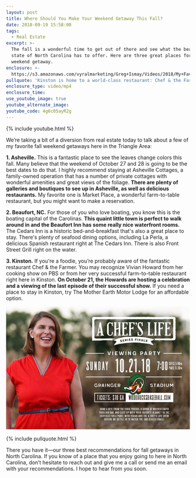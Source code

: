 ```yaml
---
layout: post
title: Where Should You Make Your Weekend Getaway This Fall?
date: 2018-09-19 15:58:00
tags:
  - Real Estate
excerpt: >-
  The fall is a wonderful time to get out of there and see what the beautiful
  state of North Carolina has to offer. Here are three great places for a fall
  weekend getaway.
enclosure: >-
  https://s3.amazonaws.com/vyralmarketing/Greg+Ismay/Videos/2018/My+Favorite+Fall+Getaways+-+Raleigh+Real+Estate+Agent.mp4
pullquote: 'Kinston is home to a world-class restaurant: Chef & the Farmer.'
enclosure_type: video/mp4
enclosure_time:
use_youtube_image: true
youtube_alternate_image:
youtube_code: 4g6c05ayR2g
---
```


{% include youtube.html %}

We’re taking a bit of a diversion from real estate today to talk about a few of my favorite fall weekend getaways here in the Triangle Area:

**1. Asheville.** This is a fantastic place to see the leaves change colors this fall. Many believe that the weekend of October 27 and 28 is going to be the best dates to do that. I highly recommend staying at Asheville Cottages, a family-owned operation that has a number of private cottages with wonderful amenities and great views of the foliage. **There are plenty of galleries and boutiques to see up in Asheville, as well as delicious restaurants.** My favorite one is Market Place, a wonderful farm-to-table restaurant, but you might want to make a reservation.

**2. Beaufort, NC.** For those of you who love boating, you know this is the boating capital of the Carolinas. **This quaint little town is perfect to walk around in and the Beaufort Inn has some really nice waterfront rooms.** The Cedars Inn is a historic bed-and-breakfast that's also a great place to stay. There's plenty of seafood dining options, including La Perla, a delicious Spanish restaurant right at The Cedars Inn. There is also Front Street Grill right on the water.

**3. Kinston.** If you're a foodie, you’re probably aware of the fantastic restaurant Chef & the Farmer. You may recognize Vivian Howard from her cooking show on PBS or from her very successful farm-to-table restaurant right here in Kinston. **On October 21, the Howards are hosting a celebration and a viewing of the last episode of their successful show.** If you need a place to stay in Kinston, try The Mother Earth Motor Lodge for an affordable option.

![](/uploads/premier-invte-2018.jpeg)

{% include pullquote.html %}

There you have it—our three best recommendations for fall getaways in North Carolina. If you know of a place that you enjoy going to here in North Carolina, don’t hesitate to reach out and give me a call or send me an email with your recommendations. I hope to hear from you soon.

&nbsp;